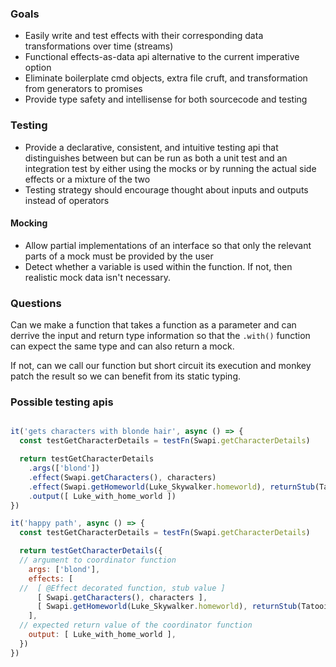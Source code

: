 ### Goals
  - Easily write and test effects with their corresponding data transformations over time (streams)
  - Functional effects-as-data api alternative to the current imperative option
  - Eliminate boilerplate cmd objects, extra file cruft, and transformation from generators to promises
  - Provide type safety and intellisense for both sourcecode and testing

### Testing
  - Provide a declarative, consistent, and intuitive testing api that distinguishes between but can be run as both a unit test and an integration test by either using the mocks or by running the actual side effects or a mixture of the two
  - Testing strategy should encourage thought about inputs and outputs instead of operators

#### Mocking
  - Allow partial implementations of an interface so that only the relevant parts of a mock must be provided by the user
  - Detect whether a variable is used within the function. If not, then realistic mock data isn't necessary.

### Questions
  Can we make a function that takes a function as a parameter and can derrive the input and return type information so that the `.with()` function can expect the same type and can also return a mock.

  If not, can we call our function but short circuit its execution and monkey patch the result so we can benefit from its static typing.

### Possible testing apis

``` javascript

it('gets characters with blonde hair', async () => {
  const testGetCharacterDetails = testFn(Swapi.getCharacterDetails)

  return testGetCharacterDetails
    .args(['blond'])
    .effect(Swapi.getCharacters(), characters)
    .effect(Swapi.getHomeworld(Luke_Skywalker.homeworld), returnStub(Tatooine_Planet))
    .output([ Luke_with_home_world ])
})
```

``` javascript
it('happy path', async () => {
  const testGetCharacterDetails = testFn(Swapi.getCharacterDetails)

  return testGetCharacterDetails({
  // argument to coordinator function
    args: ['blond'],
    effects: [
  //  [ @Effect decorated function, stub value ]
      [ Swapi.getCharacters(), characters ],
      [ Swapi.getHomeworld(Luke_Skywalker.homeworld), returnStub(Tatooine_Planet) ],
    ],
  // expected return value of the coordinator function
    output: [ Luke_with_home_world ],
  })
})
```



